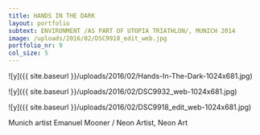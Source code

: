 ```yaml
---
title: HANDS IN THE DARK
layout: portfolio
subtext: ENVIRONMENT /AS PART OF UTOPIA TRIATHLON/, MUNICH 2014
image: /uploads/2016/02/DSC9918_edit_web.jpg
portfolio_nr: 9
col_size: 5
---
```


![y]({{ site.baseurl }}/uploads/2016/02/Hands-In-The-Dark-1024x681.jpg)

![y]({{ site.baseurl }}/uploads/2016/02/DSC9932_web-1024x681.jpg)

![y]({{ site.baseurl }}/uploads/2016/02/DSC9918_edit_web-1024x681.jpg)


Munich artist Emanuel Mooner / Neon Artist, Neon Art
